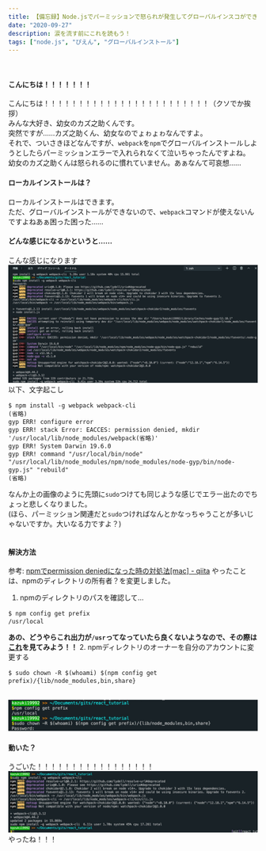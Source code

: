 ```yaml
---
title: 【備忘録】Node.jsでパーミッションで怒られが発生してグローバルインスコができなくなったときに読むもの
date: "2020-09-27"
description: 涙を流す前にこれを読もう！
tags: ["node.js", "ぴえん", "グローバルインストール"]
---
```

​
​
#### こんにちは！！！！！！！
こんにちは！！！！！！！！！！！！！！！！！！！！！！！！（クソでか挨拶）  
みんな大好き、幼女のカズ之助くんです。  
突然ですが……カズ之助くん、幼女なのでょゎょゎなんですよ。  
それで、ついさきほどなんですが、`webpack`を`npm`でグローバルインストールしようとしたらパーミッションエラーで入れられなくて泣いちゃったんですよね。  
幼女のカズ之助くんは怒られるのに慣れていません。あぁなんて可哀想……
​
#### ローカルインストールは？
ローカルインストールはできます。  
ただ、グローバルインストールができないので、`webpack`コマンドが使えないんですよねあぁ困った困った……
​
#### どんな感じになるかというと……
こんな感じになります
![](2020-09-27-01-32-59.png)
以下、文字起こし
```shell
$ npm install -g webpack webpack-cli
(省略)
gyp ERR! configure error
gyp ERR! stack Error: EACCES: permission denied, mkdir '/usr/local/lib/node_modules/webpack(省略)'
gyp ERR! System Darwin 19.6.0
gyp ERR! command "/usr/local/bin/node" "/usr/local/lib/node_modules/npm/node_modules/node-gyp/bin/node-gyp.js" "rebuild"
(省略)
```
なんか上の画像のように先頭に`sudo`つけても同じような感じでエラー出たのでちょっと悲しくなりました。  
(ほら、パーミッション関連だと`sudo`つければなんとかなっちゃうことが多いじゃないですか。大いなる力ですよ？)  
​
#### 解決方法
参考: [npmでpermission deniedになった時の対処法[mac] - qiita](https://qiita.com/okohs/items/ced3c3de30af1035242d)
​
やったことは、npmのディレクトリの所有者？を変更しました。  
1. npmのディレクトリのパスを確認して…
  ```shell
  $ npm config get prefix
  /usr/local
  ```
  <i class="fas fa-exclamation-triangle"></i>
  **あの、どうやらこれ出力が`/usr`ってなっていたら良くないようなので、その際は[これ](https://qiita.com/okohs/items/ced3c3de30af1035242d#%E5%AF%BE%E7%AD%962npm%E3%81%AE%E3%83%87%E3%83%95%E3%82%A9%E3%83%AB%E3%83%88%E3%83%87%E3%82%A3%E3%83%AC%E3%82%AF%E3%83%88%E3%83%AA%E3%82%92%E5%88%A5%E3%81%AE%E3%83%87%E3%82%A3%E3%83%AC%E3%82%AF%E3%83%88%E3%83%AA%E3%81%AB%E5%A4%89%E6%9B%B4%E3%81%99%E3%82%8B)を見てみよう！！**
2. npmディレクトリのオーナーを自分のアカウントに変更する
   ```shell
   $ sudo chown -R $(whoami) $(npm config get prefix)/{lib/node_modules,bin,share}
   ```
​
![](2020-09-27-01-33-58.png)
#### 動いた？
うごいた！！！！！！！！！！！！！！！！！
![](2020-09-27-01-34-13.png)
やったね！！！
